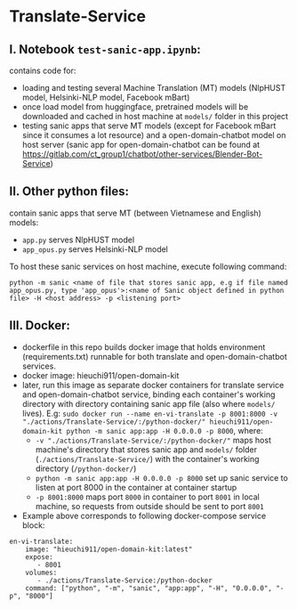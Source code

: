 # Translate-Service

## I. Notebook `test-sanic-app.ipynb`:
contains code for:
- loading and testing several Machine Translation (MT) models (NlpHUST model, Helsinki-NLP model, Facebook mBart)
- once load model from huggingface, pretrained models will be downloaded and cached in host machine at `models/` folder in this project
- testing sanic apps that serve MT models (except for Facebook mBart since it consumes a lot resource) and a open-domain-chatbot model on host server (sanic app for open-domain-chatbot can be found at https://gitlab.com/ct_group1/chatbot/other-services/Blender-Bot-Service)

## II. Other python files:
contain sanic apps that serve MT (between Vietnamese and English) models:
- `app.py` serves NlpHUST model
- `app_opus.py` serves Helsinki-NLP model

To host these sanic services on host machine, execute following command:

`python -m sanic <name of file that stores sanic app, e.g if file named app_opus.py, type 'app_opus'>:<name of Sanic object defined in python file> -H <host address> -p <listening port>`

## III. Docker:
- dockerfile in this repo builds docker image that holds environment (requirements.txt) runnable for both translate and open-domain-chatbot services.
- docker image: hieuchi911/open-domain-kit
- later, run this image as separate docker containers for translate service and open-domain-chatbot service, binding each container's working directory with directory containing sanic app file (also where `models/` lives). E.g: `sudo docker run --name en-vi-translate -p 8001:8000 -v "./actions/Translate-Service/:/python-docker/" hieuchi911/open-domain-kit python -m sanic app:app -H 0.0.0.0 -p 8000`, where:
  - `-v "./actions/Translate-Service/:/python-docker/"` maps host machine's directory that stores sanic app and `models/` folder (`./actions/Translate-Service/`) with the container's working directory (`/python-docker/`)
  - `python -m sanic app:app -H 0.0.0.0 -p 8000` set up sanic service to listen at port 8000 in the container at container startup
  - `-p 8001:8000` maps port `8000` in container to port `8001` in local machine, so requests from outside should be sent to port `8001`
- Example above corresponds to following docker-compose service block:
```
en-vi-translate:
    image: "hieuchi911/open-domain-kit:latest"
    expose:
       - 8001
    volumes:
       - ./actions/Translate-Service:/python-docker
    command: ["python", "-m", "sanic", "app:app", "-H", "0.0.0.0", "-p", "8000"]
```
